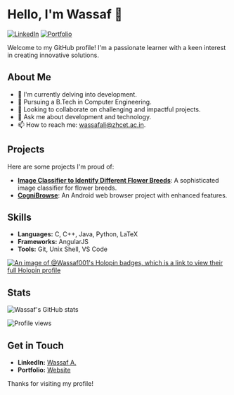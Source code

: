 # Hello, I'm Wassaf 👋

[![LinkedIn](https://img.shields.io/badge/LinkedIn-Wassaf-blue)](https://www.linkedin.com/in/wassaf-ali)
[![Portfolio](https://img.shields.io/badge/Portfolio-Website-orange)](http://wassaf.co/)

Welcome to my GitHub profile! I'm a passionate learner with a keen interest in creating innovative solutions.

## About Me

- 🔭 I'm currently delving into development.
- 🌱 Pursuing a B.Tech in Computer Engineering.
- 👯 Looking to collaborate on challenging and impactful projects.
- 💬 Ask me about development and technology.
- 📫 How to reach me: [wassafali@zhcet.ac.in](mailto:wassafali@zhcet.ac.in).

## Projects

Here are some projects I'm proud of:

- [**Image Classifier to Identify Different Flower Breeds**](https://github.com/Wassaf001/Image_Classifier_to_identify_different_flower_breeds): A sophisticated image classifier for flower breeds.
- [**CogniBrowse**](https://github.com/Wassaf001/CogniBrowse): An Android web browser project with enhanced features.

## Skills

- **Languages:** C, C++, Java, Python, LaTeX
- **Frameworks:** AngularJS
- **Tools:** Git, Unix Shell, VS Code

[![An image of @Wassaf001's Holopin badges, which is a link to view their full Holopin profile](https://holopin.me/wassaf001)](https://www.holopin.io/@wassaf001#badges)

## Stats

![Wassaf's GitHub stats](https://github-readme-stats.vercel.app/api?username=Wassaf001&show_icons=true&theme=radical)

![Profile views](https://komarev.com/ghpvc/?username=Wassaf001&color=blueviolet)

## Get in Touch

- **LinkedIn:** [Wassaf A.](https://www.linkedin.com/in/wassaf-ali)
- **Portfolio:** [Website](http://wassaf.co/)

Thanks for visiting my profile!
